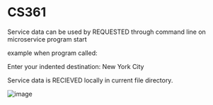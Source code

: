 # CS361


Service data can be used by REQUESTED through command line on microservice program start

example when program called:

Enter your indented destination: New York City

Service data is RECIEVED locally in current file directory. 

![image](https://user-images.githubusercontent.com/72626904/218644516-66953467-e053-4634-82b9-5cd98f62be0e.png)

